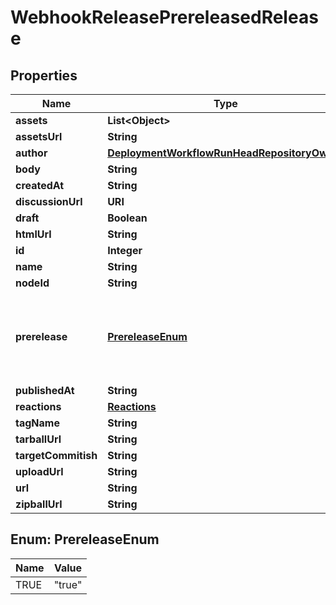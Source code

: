 

# WebhookReleasePrereleasedRelease


## Properties

| Name | Type | Description | Notes |
|------------ | ------------- | ------------- | -------------|
|**assets** | **List&lt;Object&gt;** |  |  |
|**assetsUrl** | **String** |  |  |
|**author** | [**DeploymentWorkflowRunHeadRepositoryOwner**](DeploymentWorkflowRunHeadRepositoryOwner.md) |  |  |
|**body** | **String** |  |  |
|**createdAt** | **String** |  |  |
|**discussionUrl** | **URI** |  |  [optional] |
|**draft** | **Boolean** |  |  |
|**htmlUrl** | **String** |  |  |
|**id** | **Integer** |  |  |
|**name** | **String** |  |  |
|**nodeId** | **String** |  |  |
|**prerelease** | [**PrereleaseEnum**](#PrereleaseEnum) | Whether the release is identified as a prerelease or a full release. |  |
|**publishedAt** | **String** |  |  |
|**reactions** | [**Reactions**](Reactions.md) |  |  [optional] |
|**tagName** | **String** |  |  |
|**tarballUrl** | **String** |  |  |
|**targetCommitish** | **String** |  |  |
|**uploadUrl** | **String** |  |  |
|**url** | **String** |  |  |
|**zipballUrl** | **String** |  |  |



## Enum: PrereleaseEnum

| Name | Value |
|---- | -----|
| TRUE | &quot;true&quot; |



